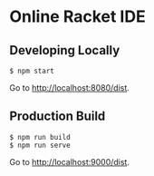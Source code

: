# Online Racket IDE

## Developing Locally

```shell
$ npm start
```

Go to [http://localhost:8080/dist](http://localhost:8080/dist).

## Production Build

```shell
$ npm run build
$ npm run serve
```

Go to [http://localhost:9000/dist](http://localhost:9000/dist).
